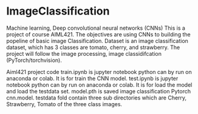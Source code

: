 # ImageClassification 

Machine learning, Deep convolutional neural networks (CNNs) 
This is a project of course AIML421. The objectives are using CNNs to building the popeline of basic image Classification. 
Dataset is an image classification dataset, which has 3 classes are tomato, cherry, and strawberry. 
The project will follow the image processing, image classidifcation (PyTorch/torchvision). 

Aiml421 project code
train.ipynb is jupyter notebook python can by run on anaconda or colab. It is for train the CNN model. 
test.ipynb is jupyter notebook python can by run on anaconda or colab. It is for load the model and load the testdata set.
model.pth is saved image classification Pytorch cnn.model.
testdata fold contain three sub directories which are Cherry, Strawberry, Tomato of the three class images.
